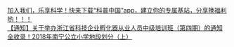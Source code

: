   
[加入我们，乐享科学！快来下载“科普中国”app，建立你的专属基站，分享换福利哟！！！](http://www.dianyue.me/archives/388/dydig6tqtf7zqgb0/)  
[【通知】关于举办浙江省科技企业孵化器从业人员中级培训班（第四期）的通知](http://www.dianyue.me/archives/542/71s8fodyqmz28yqz/)  
[全收录！2018年南宁公立小学地段划分（上）](http://www.dianyue.me/archives/418/we1kswl3xncw7gjc/)
